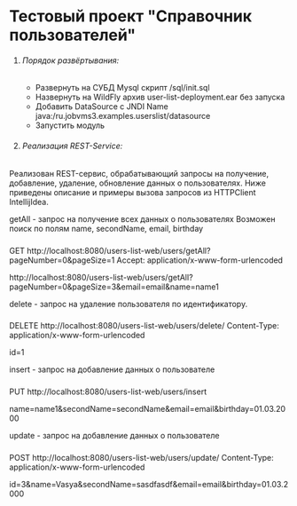 # Тестовый проект "Справочник пользователей"

1. ###### Порядок развёртывания:

    - Развернуть на СУБД Mysql скрипт /sql/init.sql
    - Hазвернуть на WildFly архив user-list-deployment.ear без запуска
    - Добавить DataSource c JNDI Name java:/ru.jobvms3.examples.userslist/datasource
    - Запустить модуль

2. ###### Реализация REST-Service:

Реализован REST-сервис, обрабатывающий запросы на получение, добавление, удаление, обновление
данных о пользователях. Ниже приведены описание и примеры вызова запросов
из HTTPClient IntellijIdea.

getAll - запрос на получение всех данных о пользователях
Возможен поиск по полям name, secondName, email, birthday

###

GET http://localhost:8080/users-list-web/users/getAll?pageNumber=0&pageSize=1
Accept: application/x-www-form-urlencoded

http://localhost:8080/users-list-web/users/getAll?pageNumber=0&pageSize=3&email=email&name=name1

delete - запрос на удаление пользователя по идентификатору. 

###

DELETE http://localhost:8080/users-list-web/users/delete/
Content-Type: application/x-www-form-urlencoded

id=1

insert - запрос на добавление данных о пользователе

###
PUT http://localhost:8080/users-list-web/users/insert

name=name1&secondName=secondName&email=email&birthday=01.03.2000

update - запрос на добавление данных о пользователе

###

POST http://localhost:8080/users-list-web/users/update/
Content-Type: application/x-www-form-urlencoded

id=3&name=Vasya&secondName=sasdfasdf&email=email&birthday=01.03.2000
